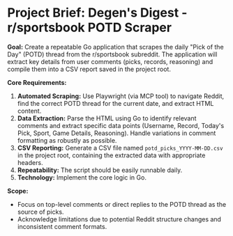# Project Brief: Degen's Digest - r/sportsbook POTD Scraper

**Goal:** Create a repeatable Go application that scrapes the daily "Pick of the Day" (POTD) thread from the r/sportsbook subreddit. The application will extract key details from user comments (picks, records, reasoning) and compile them into a CSV report saved in the project root.

**Core Requirements:**
1.  **Automated Scraping:** Use Playwright (via MCP tool) to navigate Reddit, find the correct POTD thread for the current date, and extract HTML content.
2.  **Data Extraction:** Parse the HTML using Go to identify relevant comments and extract specific data points (Username, Record, Today's Pick, Sport, Game Details, Reasoning). Handle variations in comment formatting as robustly as possible.
3.  **CSV Reporting:** Generate a CSV file named `potd_picks_YYYY-MM-DD.csv` in the project root, containing the extracted data with appropriate headers.
4.  **Repeatability:** The script should be easily runnable daily.
5.  **Technology:** Implement the core logic in Go.

**Scope:**
- Focus on top-level comments or direct replies to the POTD thread as the source of picks.
- Acknowledge limitations due to potential Reddit structure changes and inconsistent comment formats.
